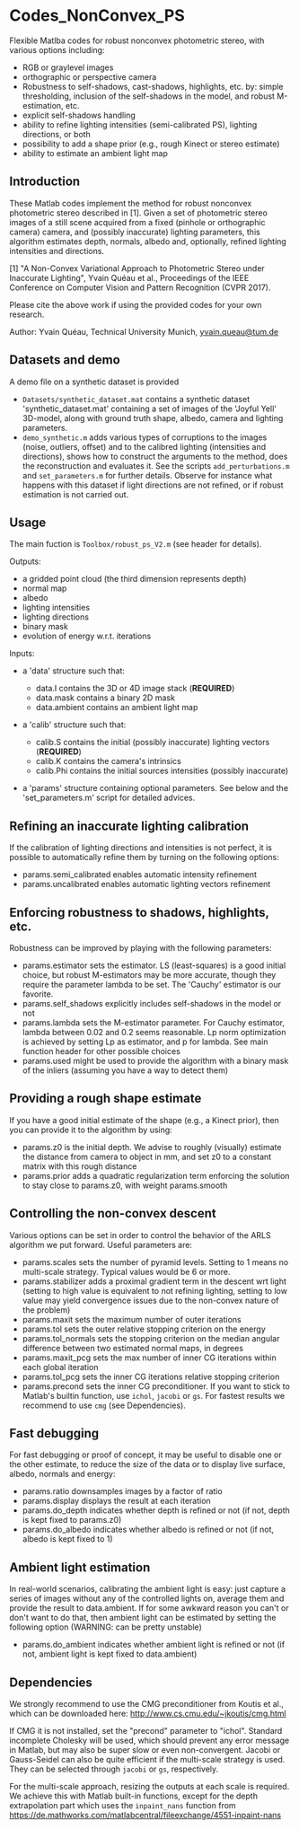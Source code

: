 # Codes_NonConvex_PS
Flexible Matlba codes for robust nonconvex photometric stereo, with various options including: 
- RGB or graylevel images
- orthographic or perspective camera
- Robustness to self-shadows, cast-shadows, highlights, etc. by: simple thresholding, inclusion of the self-shadows in the model, and robust M-estimation, etc.
- explicit self-shadows handling
- ability to refine lighting intensities (semi-calibrated PS), lighting directions, or both
- possibility to add a shape prior (e.g., rough Kinect or stereo estimate)
- ability to estimate an ambient light map

## Introduction

These Matlab codes implement the method for robust nonconvex photometric stereo described in [1]. Given a set of photometric stereo images of a still scene acquired from a fixed (pinhole or orthographic camera) camera, and (possibly inaccurate)  lighting parameters, this algorithm estimates depth, normals, albedo and, optionally, refined lighting intensities and directions. 

[1] "A Non-Convex Variational Approach to Photometric Stereo under Inaccurate Lighting", Yvain Quéau et al., Proceedings of the IEEE Conference on Computer Vision and Pattern Recognition (CVPR 2017).

Please cite the above work if using the provided codes for your own research. 

Author: Yvain Quéau, Technical University Munich, yvain.queau@tum.de


## Datasets and demo

A demo file on a synthetic dataset is provided
- `Datasets/synthetic_dataset.mat` contains a synthetic dataset 'synthetic_dataset.mat' containing a set of images of the 'Joyful Yell' 3D-model, along with ground truth shape, albedo, camera and lighting parameters. 
- `demo_synthetic.m` adds various types of corruptions to the images (noise, outliers, offset) and to the calibred lighting (intensities and directions), shows how to construct the arguments to the method, does the reconstruction and evaluates it. See the scripts `add_perturbations.m` and `set_parameters.m` for further details. Observe for instance what happens with this dataset if light directions are not refined, or if robust estimation is not carried out. 


## Usage

The main fuction is `Toolbox/robust_ps_V2.m` (see header for details).

Outputs:
- a gridded point cloud (the third dimension represents depth)
- normal map
- albedo
- lighting intensities
- lighting directions
- binary mask
- evolution of energy w.r.t. iterations 

Inputs: 

- a 'data' structure such that:
  * data.I contains the 3D or 4D image stack (**REQUIRED**)
  * data.mask contains a binary 2D mask
  * data.ambient contains an ambient light map

- a 'calib' structure such that:
  * calib.S contains the initial (possibly inaccurate) lighting vectors (**REQUIRED**)
  * calib.K contains the camera's intrinsics
  * calib.Phi contains the initial sources intensities (possibly inaccurate)

- a 'params' structure containing optional parameters. See below and the 'set_parameters.m' script for detailed advices. 

## Refining an inaccurate lighting calibration 

If the calibration of lighting directions and intensities is not perfect, it is possible to automatically refine them by turning on the following options:
  * params.semi_calibrated enables automatic intensity refinement
  * params.uncalibrated enables automatic lighting vectors refinement

## Enforcing robustness to shadows, highlights, etc.

Robustness can be improved by playing with the following parameters:
  * params.estimator sets the estimator. LS (least-squares) is a good initial choice, but robust M-estimators may be more accurate, though they require the parameter lambda to be set. The 'Cauchy' estimator is our favorite. 
  * params.self_shadows explicitly includes self-shadows in the model or not 
  * params.lambda sets the M-estimator parameter. For Cauchy estimator, lambda between 0.02 and 0.2 seems reasonable. Lp norm optimization is achieved by setting Lp as estimator, and p for lambda. See main function header for other possible choices
  * params.used might be used to provide the algorithm with a binary mask of the inliers (assuming you have a way to detect them)

## Providing a rough shape estimate 

If you have a good initial estimate of the shape (e.g., a Kinect prior), then you can provide it to the algorithm by using:
  * params.z0 is the initial depth. We advise to roughly (visually) estimate the distance from camera to object in mm, and set z0 to a constant matrix with this rough distance 
  * params.prior adds a quadratic regularization term enforcing the solution to stay close to params.z0, with weight params.smooth

## Controlling the non-convex descent

Various options can be set in order to control the behavior of the ARLS algorithm we put forward. Useful parameters are:
  * params.scales sets the number of pyramid levels. Setting to 1 means no multi-scale strategy. Typical values would be 6 or more.  
  * params.stabilizer adds a proximal gradient term in the descent wrt light (setting to high value is equivalent to not refining lighting, setting to low value may yield convergence issues due to the non-convex nature of the problem)
  * params.maxit sets the maximum number of outer iterations
  * params.tol sets the outer relative stopping criterion on the energy
  * params.tol_normals sets the stopping criterion on the median angular difference between two estimated normal maps, in degrees
  * params.maxit_pcg sets the max number of inner CG iterations within each global iteration
  * params.tol_pcg sets the inner CG iterations relative stopping criterion
  * params.precond sets the inner CG preconditioner. If you want to stick to Matlab's builtin function, use `ichol`, `jacobi` or `gs`. For fastest results we recommend to use `cmg` (see Dependencies). 

## Fast debugging

For fast debugging or proof of concept, it may be useful to disable one or the other estimate, to reduce the size of the data or to display live surface, albedo, normals and energy:
  * params.ratio downsamples images by a factor of ratio
  * params.display displays the result at each iteration
  * params.do_depth indicates whether depth is refined or not (if not, depth is kept fixed to params.z0)
  * params.do_albedo indicates whether albedo is refined or not (if not, albedo is kept fixed to 1) 

## Ambient light estimation

In real-world scenarios, calibrating the ambient light is easy: just capture a series of images without any of the controlled lights on, average them and provide the result to data.ambient. If for some awkward reason you can't or don't want to do that, then ambient light can be estimated by setting the following option (WARNING: can be pretty unstable)
  * params.do_ambient indicates whether ambient light is refined or not (if not, ambient light is kept fixed to data.ambient)

## Dependencies

We strongly recommend to use the CMG preconditioner from Koutis et al., which can be downloaded here: 
http://www.cs.cmu.edu/~jkoutis/cmg.html

If CMG it is not installed, set the "precond" parameter to "ichol". Standard incomplete Cholesky will be used, which should prevent any error message in Matlab, but may also be super slow or even non-convergent. Jacobi or Gauss-Seidel can also be quite efficient if the multi-scale strategy is used. They can be selected through `jacobi` or `gs`, respectively. 

For the multi-scale approach, resizing the outputs at each scale is required. We achieve this with Matlab built-in functions, except for the depth extrapolation part which uses the `inpaint_nans` function from https://de.mathworks.com/matlabcentral/fileexchange/4551-inpaint-nans





